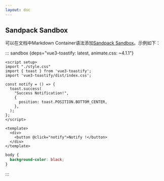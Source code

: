```yaml
---
layout: doc
---
```


## Sandpack Sandbox

可以在文档中Markdown Container语法添加<a href="https://sandpack.codesandbox.io/docs">Sandpack Sandbox</a>。示例如下：

::: sandbox {deps="vue3-toastify: latest, animate.css: ~4.1.1"}
```vue /src/App.vue
<script setup>
import "./style.css"
import { toast } from 'vue3-toastify';
import 'vue3-toastify/dist/index.css';

const notify = () => {
  toast.success(
    "Success Notification!",
    {
      position: toast.POSITION.BOTTOM_CENTER,
    },
  );
};
</script>

<template>
  <div>
    <button @click="notify">Notify !</button>
  </div>
</template>
```

```css /src/style.css
body {
  background-color: black;
}
```

:::
